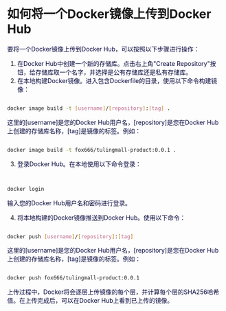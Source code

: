 # 如何将一个Docker镜像上传到Docker Hub

<font style="color:rgb(5, 7, 59);background-color:rgb(253, 253, 254);">要将一个Docker镜像上传到Docker Hub，可以按照以下步骤进行操作：</font>

1. <font style="color:rgb(5, 7, 59);background-color:rgb(253, 253, 254);">在Docker Hub中创建一个新的存储库。点击右上角"Create Repository"按钮，给存储库取一个名字，并选择是公有存储库还是私有存储库。</font>
2. <font style="color:rgb(5, 7, 59);background-color:rgb(253, 253, 254);">在本地构建Docker镜像。进入包含Dockerfile的目录，使用以下命令构建镜像：</font>

```bash

docker image build -t [username]/[repository]:[tag] .
```

<font style="color:rgb(5, 7, 59);background-color:rgb(253, 253, 254);">这里的</font><font style="color:rgb(5, 7, 59);background-color:rgb(253, 253, 254);">[username]</font><font style="color:rgb(5, 7, 59);background-color:rgb(253, 253, 254);">是您的Docker Hub用户名，</font><font style="color:rgb(5, 7, 59);background-color:rgb(253, 253, 254);">[repository]</font><font style="color:rgb(5, 7, 59);background-color:rgb(253, 253, 254);">是您在Docker Hub上创建的存储库名称，</font><font style="color:rgb(5, 7, 59);background-color:rgb(253, 253, 254);">[tag]</font><font style="color:rgb(5, 7, 59);background-color:rgb(253, 253, 254);">是镜像的标签。例如：</font>

```bash

docker image build -t fox666/tulingmall-product:0.0.1 .
```

3. <font style="color:rgb(5, 7, 59);background-color:rgb(253, 253, 254);">登录Docker Hub。在本地使用以下命令登录：</font>

```bash


docker login
```

<font style="color:rgb(5, 7, 59);background-color:rgb(253, 253, 254);">输入您的Docker Hub用户名和密码进行登录。</font>

4. <font style="color:rgb(5, 7, 59);background-color:rgb(253, 253, 254);">将本地构建的Docker镜像推送到Docker Hub。使用以下命令：</font>

```bash

docker push [username]/[repository]:[tag]
```

<font style="color:rgb(5, 7, 59);background-color:rgb(253, 253, 254);">这里的</font><font style="color:rgb(5, 7, 59);background-color:rgb(253, 253, 254);">[username]</font><font style="color:rgb(5, 7, 59);background-color:rgb(253, 253, 254);">是您的Docker Hub用户名，</font><font style="color:rgb(5, 7, 59);background-color:rgb(253, 253, 254);">[repository]</font><font style="color:rgb(5, 7, 59);background-color:rgb(253, 253, 254);">是您在Docker Hub上创建的存储库名称，</font><font style="color:rgb(5, 7, 59);background-color:rgb(253, 253, 254);">[tag]</font><font style="color:rgb(5, 7, 59);background-color:rgb(253, 253, 254);">是镜像的标签。例如：</font>

```bash

docker push fox666/tulingmall-product:0.0.1
```

<font style="color:rgb(5, 7, 59);background-color:rgb(253, 253, 254);">上传过程中，Docker将会逐层上传镜像的每个层，并计算每个层的SHA256哈希值。在上传完成后，可以在Docker Hub上看到已上传的镜像。</font>
